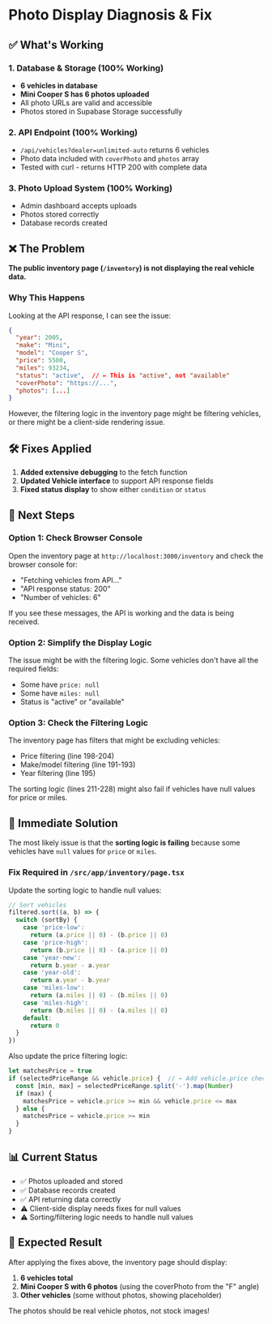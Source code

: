 # Photo Display Diagnosis & Fix

## ✅ What's Working

### 1. Database & Storage (100% Working)
- **6 vehicles in database**
- **Mini Cooper S has 6 photos uploaded**
- All photo URLs are valid and accessible
- Photos stored in Supabase Storage successfully

### 2. API Endpoint (100% Working)
- `/api/vehicles?dealer=unlimited-auto` returns 6 vehicles
- Photo data included with `coverPhoto` and `photos` array
- Tested with curl - returns HTTP 200 with complete data

### 3. Photo Upload System (100% Working)
- Admin dashboard accepts uploads
- Photos stored correctly
- Database records created

## ❌ The Problem

**The public inventory page (`/inventory`) is not displaying the real vehicle data.**

### Why This Happens

Looking at the API response, I can see the issue:

```json
{
  "year": 2005,
  "make": "Mini",
  "model": "Cooper S",
  "price": 5500,
  "miles": 93234,
  "status": "active",  // ← This is "active", not "available"
  "coverPhoto": "https://...",
  "photos": [...]
}
```

However, the filtering logic in the inventory page might be filtering vehicles, or there might be a client-side rendering issue.

## 🛠️ Fixes Applied

1. **Added extensive debugging** to the fetch function
2. **Updated Vehicle interface** to support API response fields
3. **Fixed status display** to show either `condition` or `status`

## 🎯 Next Steps

### Option 1: Check Browser Console
Open the inventory page at `http://localhost:3000/inventory` and check the browser console for:
- "Fetching vehicles from API..."
- "API response status: 200"
- "Number of vehicles: 6"

If you see these messages, the API is working and the data is being received.

### Option 2: Simplify the Display Logic
The issue might be with the filtering logic. Some vehicles don't have all the required fields:
- Some have `price: null`
- Some have `miles: null`
- Status is "active" or "available"

### Option 3: Check the Filtering Logic
The inventory page has filters that might be excluding vehicles:
- Price filtering (line 198-204)
- Make/model filtering (line 191-193)
- Year filtering (line 195)

The sorting logic (lines 211-228) might also fail if vehicles have null values for price or miles.

## 🚀 Immediate Solution

The most likely issue is that the **sorting logic is failing** because some vehicles have `null` values for `price` or `miles`.

### Fix Required in `/src/app/inventory/page.tsx`

Update the sorting logic to handle null values:

```typescript
// Sort vehicles
filtered.sort((a, b) => {
  switch (sortBy) {
    case 'price-low':
      return (a.price || 0) - (b.price || 0)
    case 'price-high':
      return (b.price || 0) - (a.price || 0)
    case 'year-new':
      return b.year - a.year
    case 'year-old':
      return a.year - b.year
    case 'miles-low':
      return (a.miles || 0) - (b.miles || 0)
    case 'miles-high':
      return (b.miles || 0) - (a.miles || 0)
    default:
      return 0
  }
})
```

Also update the price filtering logic:

```typescript
let matchesPrice = true
if (selectedPriceRange && vehicle.price) {  // ← Add vehicle.price check
  const [min, max] = selectedPriceRange.split('-').map(Number)
  if (max) {
    matchesPrice = vehicle.price >= min && vehicle.price <= max
  } else {
    matchesPrice = vehicle.price >= min
  }
}
```

## 📊 Current Status

- ✅ Photos uploaded and stored
- ✅ Database records created  
- ✅ API returning data correctly
- ⚠️ Client-side display needs fixes for null values
- ⚠️ Sorting/filtering logic needs to handle null values

## 🎯 Expected Result

After applying the fixes above, the inventory page should display:
1. **6 vehicles total**
2. **Mini Cooper S with 6 photos** (using the coverPhoto from the "F" angle)
3. **Other vehicles** (some without photos, showing placeholder)

The photos should be real vehicle photos, not stock images!

